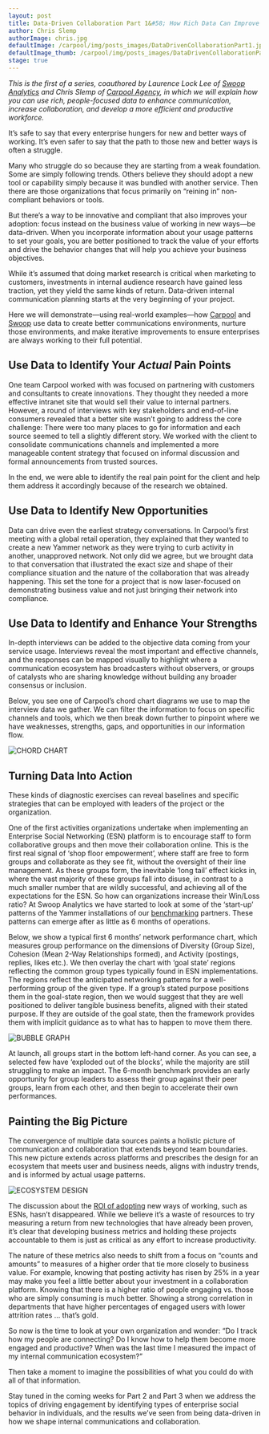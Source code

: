 ```yaml
---
layout: post
title: Data-Driven Collaboration Part 1&#58; How Rich Data Can Improve Your Communication
author: Chris Slemp
authorImage: chris.jpg
defaultImage: /carpool/img/posts_images/DataDrivenCollaborationPart1.jpg
defaultImage_thumb: /carpool/img/posts_images/DataDrivenCollaborationPart1.jpg
stage: true
---
```


*This is the first of a series, coauthored by Laurence Lock Lee of [Swoop Analytics](http://swoopanalytics.com/) and Chris Slemp of [Carpool Agency](http://www.carpoolagency.com/), in which we will explain how you can use rich, people-focused data to enhance communication, increase collaboration, and develop a more efficient and productive workforce.*

<!--more-->

It’s safe to say that every enterprise hungers for new and better ways of working. It’s even safer to say that the path to those new and better ways is often a struggle.

Many who struggle do so because they are starting from a weak foundation. Some are simply following trends. Others believe they should adopt a new tool or capability simply because it was bundled with another service. Then there are those organizations that focus primarily on “reining in” non-compliant behaviors or tools.

But there’s a way to be innovative and compliant that also improves your adoption: focus instead on the business value of working in new ways—be data-driven. When you incorporate information about your usage patterns to set your goals, you are better positioned to track the value of your efforts and drive the behavior changes that will help you achieve your business objectives.

While it’s assumed that doing market research is critical when marketing to customers, investments in internal audience research have gained less traction, yet they yield the same kinds of return. Data-driven internal communication planning starts at the very beginning of your project.

Here we will demonstrate—using real-world examples—how [Carpool](http://www.carpoolagency.com/) and [Swoop](http://swoopanalytics.com/) use data to create better communications environments, nurture those environments, and make iterative improvements to ensure enterprises are always working to their full potential.

Use Data to Identify Your *Actual* Pain Points
--------------------------------------------

One team Carpool worked with was focused on partnering with customers and consultants to create innovations. They thought they needed a more effective intranet site that would sell their value to internal partners. However, a round of interviews with key stakeholders and end-of-line consumers revealed that a better site wasn’t going to address the core challenge: There were too many places to go for information and each source seemed to tell a slightly different story. We worked with the client to consolidate communications channels and implemented a more manageable content strategy that focused on informal discussion and formal announcements from trusted sources.

In the end, we were able to identify the real pain point for the client and help them address it accordingly because of the research we obtained.

Use Data to Identify New Opportunities
--------------------------------------

Data can drive even the earliest strategy conversations. In Carpool’s first meeting with a global retail operation, they explained that they wanted to create a new Yammer network as they were trying to curb activity in another, unapproved network. Not only did we agree, but we brought data to that conversation that illustrated the exact size and shape of their compliance situation and the nature of the collaboration that was already happening. This set the tone for a project that is now laser-focused on demonstrating business value and not just bringing their network into compliance.

Use Data to Identify and Enhance Your Strengths
-----------------------------------------------

In-depth interviews can be added to the objective data coming from your service usage. Interviews reveal the most important and effective channels, and the responses can be mapped visually to highlight where a communication ecosystem has broadcasters without observers, or groups of catalysts who are sharing knowledge without building any broader consensus or inclusion.

Below, you see one of Carpool’s chord chart diagrams we use to map the interview data we gather. We can filter the information to focus on specific channels and tools, which we then break down further to pinpoint where we have weaknesses, strengths, gaps, and opportunities in our information flow.

![CHORD CHART](/carpool/img/posts_images/DataDrivenCollaborationPart1ChordChart.jpg)

Turning Data Into Action
------------------------

These kinds of diagnostic exercises can reveal baselines and specific strategies that can be employed with leaders of the project or the organization.

One of the first activities organizations undertake when implementing an Enterprise Social Networking (ESN) platform is to encourage staff to form collaborative groups and then move their collaboration online. This is the first real signal of ‘shop floor empowerment’, where staff are free to form groups and collaborate as they see fit, without the oversight of their line management. As these groups form, the inevitable ‘long tail’ effect kicks in, where the vast majority of these groups fall into disuse, in contrast to a much smaller number that are wildly successful, and achieving all of the expectations for the ESN. So how can organizations increase their Win/Loss ratio? At Swoop Analytics we have started to look at some of the ‘start-up’ patterns of the Yammer installations of our [benchmarking](http://www.swoopanalytics.com/index.php/benchmarking/) partners. These patterns can emerge after as little as 6 months of operations.

Below, we show a typical first 6 months’ network performance chart, which measures group performance on the dimensions of Diversity (Group Size), Cohesion (Mean 2-Way Relationships formed), and Activity (postings, replies, likes etc.). We then overlay the chart with ‘goal state’ regions reflecting the common group types typically found in ESN implementations. The regions reflect the anticipated networking patterns for a well-performing group of the given type. If a group’s stated purpose positions them in the goal-state region, then we would suggest that they are well positioned to deliver tangible business benefits, aligned with their stated purpose. If they are outside of the goal state, then the framework provides them with implicit guidance as to what has to happen to move them there.

![BUBBLE GRAPH](/carpool/img/posts_images/DataDrivenCollaborationPart1BubbleGraph.jpg)

At launch, all groups start in the bottom left-hand corner. As you can see, a selected few have ‘exploded out of the blocks’, while the majority are still struggling to make an impact. The 6-month benchmark provides an early opportunity for group leaders to assess their group against their peer groups, learn from each other, and then begin to accelerate their own performances.

Painting the Big Picture
------------------------

The convergence of multiple data sources paints a holistic picture of communication and collaboration that extends beyond team boundaries. This new picture extends across platforms and prescribes the design for an ecosystem that meets user and business needs, aligns with industry trends, and is informed by actual usage patterns.

![ECOSYSTEM DESIGN](/carpool/img/posts_images/DataDrivenCollaborationPart1ArrowGraphic.jpg)

The discussion about the [ROI of adopting](https://twitter.com/search?q=ROI%20ESN&src=typd) new ways of working, such as ESNs, hasn’t disappeared. While we believe it’s a waste of resources to try measuring a return from new technologies that have already been proven, it’s clear that developing business metrics and holding these projects accountable to them is just as critical as any effort to increase productivity.

The nature of these metrics also needs to shift from a focus on “counts and amounts” to measures of a higher order that tie more closely to business value. For example, knowing that posting activity has risen by 25% in a year may make you feel a little better about your investment in a collaboration platform. Knowing that there is a higher ratio of people engaging vs. those who are simply consuming is much better. Showing a strong correlation in departments that have higher percentages of engaged users with lower attrition rates … that’s gold.

So now is the time to look at your own organization and wonder: “Do I track how my people are connecting? Do I know how to help them become more engaged and productive? When was the last time I measured the impact of my internal communication ecosystem?”

Then take a moment to imagine the possibilities of what you could do with all of that information.

Stay tuned in the coming weeks for Part 2 and Part 3 when we address the topics of driving engagement by identifying types of enterprise social behavior in individuals, and the results we’ve seen from being data-driven in how we shape internal communications and collaboration.

